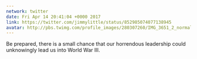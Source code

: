 ```yaml
---
network: twitter
date: Fri Apr 14 20:41:04 +0000 2017
link: https://twitter.com/jimmylittle/status/852985074077138945
avatar: http://pbs.twimg.com/profile_images/280307260/IMG_3651_2_normal.jpg
---
```


Be prepared, there is a small chance that our horrendous leadership could unknowingly lead us into World War III.
